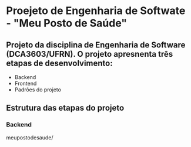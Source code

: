 # Proejeto de Engenharia de Softwate - "Meu Posto de Saúde"
## Projeto da disciplina de Engenharia de Software (DCA3603/UFRN). O projeto apresnenta três etapas de desenvolvimento:
- Backend
- Frontend
- Padrões do projeto

## Estrutura das etapas do projeto
### Backend

meupostodesaude/

